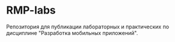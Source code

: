 # RMP-labs
Репозитория для публикации лабораторных и практических по дисциплине "Разработка мобильных приложений". 
